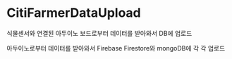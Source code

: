# CitiFarmerDataUpload
식물센서와 연결된 아두이노 보드로부터 데이터를 받아와서 DB에 업로드

아두이노로부터 데이터를 받아와서 Firebase Firestore와 mongoDB에 각 각 업로드
